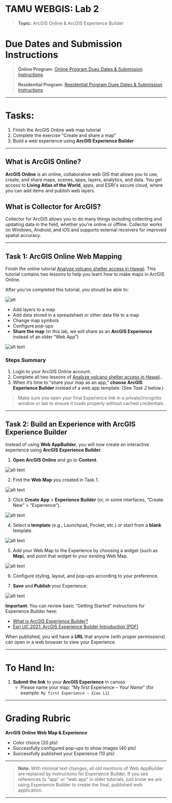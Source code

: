 
# TAMU WEBGIS: Lab 2

>**Topic:** ArcGIS Online & ArcGIS Experience Builder  
>
# Due Dates and Submission Instructions
>
> **Online Program**: [Online Program Dues Dates & Submission Instructions](https://github.tamu.edu/TAMU-GEOG-678-WebGIS/Online/blob/master/submissions/02.md)  
> 
> **Residential Program**: [Residential Program Dues Dates & Submission Instructions](https://github.tamu.edu/TAMU-GEOG-678-WebGIS/Residential/blob/master/submissions/02.md)

---

# **Tasks:**

1. Finish the ArcGIS Online web map tutorial  
2. Complete the exercise "Create and share a map"  
3. Build a web experience using **ArcGIS Experience Builder**

---

## What is ArcGIS Online?

**ArcGIS Online** is an online, collaborative web GIS that allows you to use, create, and share maps, scenes, apps, layers, analytics, and data. You get access to **Living Atlas of the World**, apps, and ESRI's secure cloud, where you can add items and publish web layers.

## What is Collector for ArcGIS?

Collector for ArcGIS allows you to do many things including collecting and updating data in the field, whether you're online or offline. Collector works on Windows, Android, and iOS and supports external receivers for improved spatial accuracy.

---

## Task 1: ArcGIS Online Web Mapping

Finish the online tutorial [Analyze volcano shelter access in Hawaii](https://learn.arcgis.com/en/projects/analyze-volcano-shelter-access-in-hawaii/html). This tutorial contains two lessons to help you learn how to make maps in ArcGIS Online.  

After you’ve completed this tutorial, you should be able to:  

![alt](..\readings\image-2.png)

- Add layers to a map  
- Add data stored in a spreadsheet or other data file to a map  
- Change map symbols  
- Configure pop-ups  
- **Share the map** (in this lab, we will share as an **ArcGIS Experience** instead of an older “Web App”)

![alt text](..\readings\image-4.png)


### Steps Summary

1. Login to your ArcGIS Online account.  
2. Complete all two lessons of [Analyze volcano shelter access in Hawaii](https://learn.arcgis.com/en/projects/analyze-volcano-shelter-access-in-hawaii/html)..  
3. When it’s time to “share your map as an app,” **choose ArcGIS Experience Builder** instead of a web app template. (See *Task 2* below.)  

> Make sure you open your final Experience link in a private/incognito window or tab to ensure it loads properly without cached credentials.

---

## Task 2: Build an Experience with ArcGIS Experience Builder

Instead of using **Web AppBuilder**, you will now create an interactive experience using **ArcGIS Experience Builder**.

1. **Open ArcGIS Online** and go to **Content**.  

![alt text](..\readings\image-6.png)

2. Find the **Web Map** you created in Task 1.  

![alt text](..\readings\image-7.png)

3. Click **Create App** > **Experience Builder** (or, in some interfaces, “Create New” > “Experience”).  

![alt text](..\readings\image-8.png)

4. Select a **template** (e.g., Launchpad, Pocket, etc.) or start from a **blank** template.

![alt text](..\readings\image-9.png)

5. Add your Web Map to the Experience by choosing a widget (such as **Map**), and point that widget to your existing Web Map.  

![alt    text](..\readings\image-10.png)

6. Configure styling, layout, and pop-ups according to your preference.  


7. **Save** and **Publish** your Experience.  

![alt text](..\readings\image-11.png)

**Important**: You can review basic “Getting Started” instructions for Experience Builder here:  

- [What is ArcGIS Experience Builder?](https://doc.arcgis.com/en/experience-builder/latest/get-started/what-is-arcgis-experience-builder.htm)  
- [Esri UC 2021: ArcGIS Experience Builder Introduction (PDF)](https://www.esri.com/content/dam/esrisites/en-us/events/conferences/2021/user-conference/tech-sessions/13038-arcgis-experience-builder-introduction.pdf)

When published, you will have a **URL** that anyone (with proper permissions) can open in a web browser to view your Experience.

---

# **To Hand In:**

1. **Submit the link** to your **ArcGIS Experience** in canvas  
   - Please name your map: “My first Experience – *Your Name*” (for example: `My first Experience – Xiao Li`).  
 

---

# **Grading Rubric**

**ArcGIS Online Web Map & Experience**  

- Color choice (20 pts)  
- Successfully configured pop-ups to show images (40 pts)  
- Successfully published your Experience (10 pts)  

---

<!--
## (Optional) Video Resources
[Video 1 - Lab 2](https://youtu.be/YNnatJyUuTs)
-->

> **Note**: With minimal text changes, all old mentions of Web AppBuilder are replaced by instructions for Experience Builder. If you see references to “app” or “web app” in older tutorials, just know we are using Experience Builder to create the final, published web application.  

---

